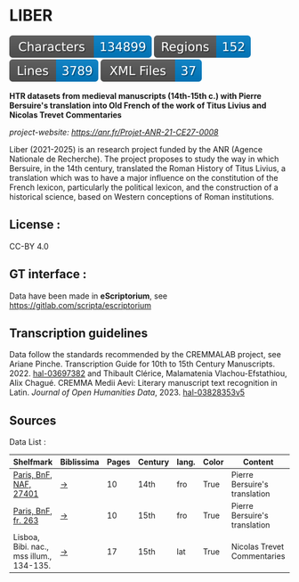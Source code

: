 LIBER
=====================
![characters badge](badges/characters.svg) ![regions badge](badges/regions.svg) ![lines badge](badges/lines.svg) ![files badge](badges/files.svg)

**HTR datasets from medieval manuscripts (14th-15th c.) with Pierre Bersuire's translation into Old French of the work of Titus Livius and Nicolas Trevet Commentaries**


*project-website: https://anr.fr/Projet-ANR-21-CE27-0008*

Liber (2021-2025) is an research project funded by the ANR (Agence Nationale de Recherche). The project proposes to study the way in which Bersuire, in the 14th century, translated the Roman History of Titus Livius, a translation which was to have a major influence on the constitution of the French lexicon, particularly the political lexicon, and the construction of a historical science, based on Western conceptions of Roman institutions.

## License : 

CC-BY 4.0

## GT interface :

Data have been made in **eScriptorium**, see https://gitlab.com/scripta/escriptorium

## Transcription guidelines

Data follow the standards recommended by the CREMMALAB project, see Ariane Pinche. Transcription Guide for 10th to 15th Century Manuscripts. 2022. [hal-03697382](https://hal.science/hal-03697382/document) and Thibault Clérice, Malamatenia Vlachou-Efstathiou, Alix Chagué. CREMMA Medii Aevi: Literary manuscript text recognition in Latin. *Journal of Open Humanities Data*, 2023. [hal-03828353v5](https://hal-enc.archives-ouvertes.fr/hal-03828353v5)

## Sources

Data List :

| Shelfmark                                                                  | Biblissima                                     | Pages | Century | lang. | Color | Content                       | transcriber       |
|----------------------------------------------------------------------------|------------------------------------------------|-------|---------|-------|-------|-------------------------------|-------------------|
| [Paris, BnF, NAF, 27401](https://gallica.bnf.fr/ark:/12148/btv1b10532600x) | [→](https://data.biblissima.fr/entity/Q68441)  | 10    | 14th    | fro   | True  | Pierre Bersuire's translation | Davide Aruta      |
| [Paris, BnF, fr. 263](https://gallica.bnf.fr/ark:/12148/btv1b8451118s)    |    [→](https://data.biblissima.fr/w/Item:Q49920)                                         | 10    | 15th    | fro   | True  | Pierre Bersuire's translation | Martina Lenzi     |
| Lisboa, Bibi. nac., mss illum., 134-135.                                   | [→](https://data.biblissima.fr/entity/Q309089) | 17    | 15th    | lat   | True  | Nicolas Trevet Commentaries   | Armelle Le Huërou |



